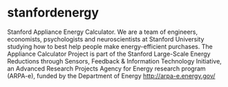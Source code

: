 # stanfordenergy
Stanford Appliance Energy Calculator.
We are a team of engineers, economists, psychologists and neuroscientists at Stanford University studying how to best help people make energy-efficient purchases.
The Appliance Calculator Project is part of the Stanford Large-Scale Energy Reductions through Sensors, Feedback & Information Technology Initiative, an Advanced Research Projects Agency for Energy research program (ARPA-e), funded by the Department of Energy http://arpa-e.energy.gov/
